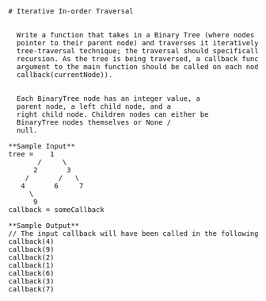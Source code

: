 <pre>
# Iterative In-order Traversal


  Write a function that takes in a Binary Tree (where nodes have an additional
  pointer to their parent node) and traverses it iteratively using the in-order
  tree-traversal technique; the traversal should specifically not use
  recursion. As the tree is being traversed, a callback function passed in as an
  argument to the main function should be called on each node (i.e.,
  callback(currentNode)).


  Each BinaryTree node has an integer value, a
  parent node, a left child node, and a
  right child node. Children nodes can either be
  BinaryTree nodes themselves or None /
  null.

**Sample Input**
tree =    1
       /     \
      2       3
    /       /   \
   4       6     7
     \
      9
callback = someCallback

**Sample Output**
// The input callback will have been called in the following order:
callback(4)
callback(9)
callback(2)
callback(1)
callback(6)
callback(3)
callback(7)

</pre>